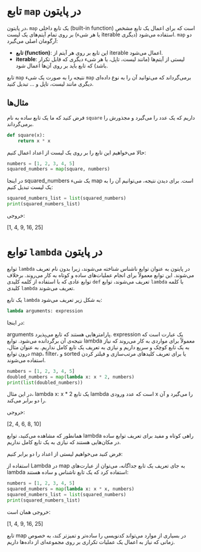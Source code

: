 # تابع `map` در پایتون

در پایتون، `map` یک تابع داخلی (built-in function) است که برای اعمال یک تابع مشخص بر روی تمام آیتم‌های یک لیست (یا هر شیء iterable دیگری) استفاده می‌شود. `map` دو آرگومان اصلی می‌گیرد:

- **تابع (function)**: این تابع بر روی هر آیتم از iterable اعمال می‌شود.
- **iterable**: لیستی از آیتم‌ها (مانند لیست، تاپل، یا هر شیء دیگری که قابل تکرار باشد) که تابع باید بر روی آن‌ها اعمال شود.

تابع `map` نتیجه را به صورت یک شیء `map` برمی‌گرداند که می‌توانید آن را به نوع داده‌ای دیگری مانند لیست، تاپل و ... تبدیل کنید.

## مثال‌ها

فرض کنید که ما یک تابع ساده به نام `square` داریم که یک عدد را می‌گیرد و مجذورش را برمی‌گرداند.

```python
def square(x):
    return x * x
```
حالا می‌خواهیم این تابع را بر روی یک لیست از اعداد اعمال کنیم:

```python
numbers = [1, 2, 3, 4, 5]
squared_numbers = map(square, numbers)
```
در اینجا squared_numbers یک شیء map است. برای دیدن نتیجه، می‌توانیم آن را به یک لیست تبدیل کنیم:

```python
squared_numbers_list = list(squared_numbers)
print(squared_numbers_list)
```
خروجی:

[1, 4, 9, 16, 25]

# توابع `lambda` در پایتون

توابع `lambda` در پایتون به عنوان توابع ناشناس شناخته می‌شوند، زیرا بدون نام تعریف می‌شوند. این توابع معمولاً برای انجام عملیات‌های ساده و کوتاه به کار می‌روند. برخلاف توابع عادی که با استفاده از کلمه کلیدی `def` تعریف می‌شوند، توابع `lambda` با کلمه کلیدی `lambda` تعریف می‌شوند.

یک تابع `lambda` به شکل زیر تعریف می‌شود:

```python
lambda arguments: expression
```
در اینجا:

arguments پارامترهایی هستند که تابع می‌پذیرد.
expression یک عبارت است که نتیجه‌ی آن برگردانده می‌شود.
توابع lambda معمولاً برای مواردی به کار می‌روند که نیاز به یک تابع کوچک و سریع داریم و نیازی به تعریف یک تابع کامل نداریم. به عنوان مثال، درون توابع map، filter، و sorted یا برای تعریف کلیدهای مرتب‌سازی و فیلتر کردن استفاده می‌شوند.

```python
numbers = [1, 2, 3, 4, 5]
doubled_numbers = map(lambda x: x * 2, numbers)
print(list(doubled_numbers))
```
در این مثال، lambda x: x * 2 یک تابع lambda است که عدد ورودی x را می‌گیرد و آن را دو برابر می‌کند.

خروجی:


[2, 4, 6, 8, 10]

همانطور که مشاهده می‌کنید، توابع lambda راهی کوتاه و مفید برای تعریف توابع ساده در مکان‌هایی هستند که نیازی به یک تابع کامل نداریم.


فرض کنید می‌خواهیم لیستی از اعداد را دو برابر کنیم:


استفاده از Lambda در map
به جای تعریف یک تابع جداگانه، می‌توان از عبارت‌های lambda استفاده کرد که یک تابع ناشناس و ساده هستند:

```python
numbers = [1, 2, 3, 4, 5]
squared_numbers = map(lambda x: x * x, numbers)
squared_numbers_list = list(squared_numbers)
print(squared_numbers_list)
```
خروجی همان است:

[1, 4, 9, 16, 25]

تابع map در بسیاری از موارد می‌تواند کدنویسی را ساده‌تر و تمیزتر کند، به خصوص زمانی که نیاز به اعمال یک عملیات تکراری بر روی مجموعه‌ای از داده‌ها داریم.

